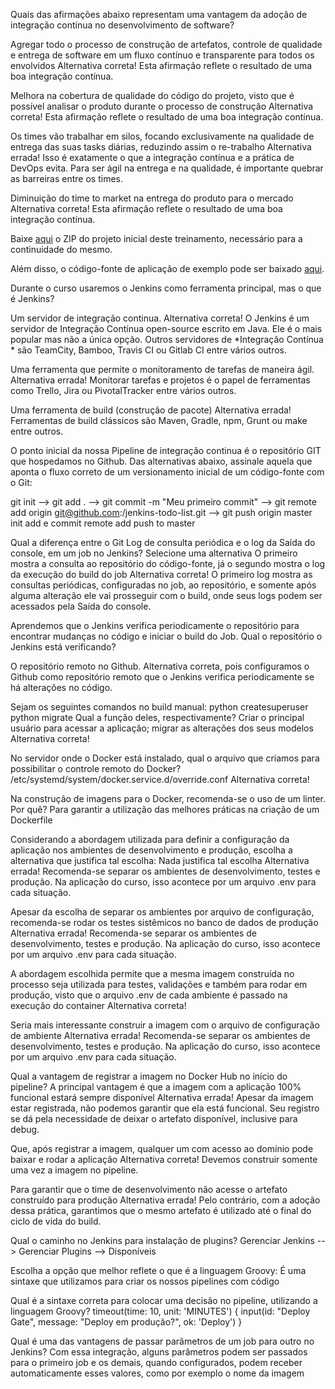 Quais das afirmações abaixo representam uma vantagem da adoção de integração contínua no desenvolvimento de software?

Agregar todo o processo de construção de artefatos, controle de qualidade e entrega de software em um fluxo contínuo e transparente para todos os envolvidos
Alternativa correta! Esta afirmação reflete o resultado de uma boa integração contínua.

Melhora na cobertura de qualidade do código do projeto, visto que é possível analisar o produto durante o processo de construção
Alternativa correta! Esta afirmação reflete o resultado de uma boa integração contínua.


Os times vão trabalhar em silos, focando exclusivamente na qualidade de entrega das suas tasks diárias, reduzindo assim o re-trabalho
Alternativa errada! Isso é exatamente o que a integração contínua e a prática de DevOps evita. Para ser ágil na entrega e na qualidade, é importante quebrar as barreiras entre os times.

Diminuição do time to market na entrega do produto para o mercado
Alternativa correta! Esta afirmação reflete o resultado de uma boa integração contínua.

Baixe [aqui](https://caelum-online-public.s3.amazonaws.com/1110-jenkins/01/1110-aula-inicial.zip) o ZIP do projeto inicial deste treinamento, necessário para a continuidade do mesmo.

Além disso, o código-fonte de aplicação de exemplo pode ser baixado [aqui](https://caelum-online-public.s3.amazonaws.com/1110-jenkins/01/jenkins-todo-list.zip).

Durante o curso usaremos o Jenkins como ferramenta principal, mas o que é Jenkins?

Um servidor de integração continua.
Alternativa correta! O Jenkins é um servidor de Integração Contínua open-source escrito em Java. Ele é o mais popular mas não a única opção. Outros servidores de *Integração Contínua * são TeamCity, Bamboo, Travis CI ou Gitlab CI entre vários outros.

Uma ferramenta que permite o monitoramento de tarefas de maneira ágil.
Alternativa errada! Monitorar tarefas e projetos é o papel de ferramentas como Trello, Jira ou PivotalTracker entre vários outros.

Uma ferramenta de build (construção de pacote)
Alternativa errada! Ferramentas de build clássicos são Maven, Gradle, npm, Grunt ou make entre outros.

O ponto inicial da nossa Pipeline de integração continua é o repositório GIT que hospedamos no Github.
Das alternativas abaixo, assinale aquela que aponta o fluxo correto de um versionamento inicial de um código-fonte com o Git:

git init --> git add . --> git commit -m "Meu primeiro commit" --> git remote add origin git@github.com:<seu-usuario>/jenkins-todo-list.git --> git push origin master
init
add e commit
remote add
push to master

Qual a diferença entre o Git Log de consulta periódica e o log da Saída do console, em um job no Jenkins?
Selecione uma alternativa
O primeiro mostra a consulta ao repositório do código-fonte, já o segundo mostra o log da execução do build do job
Alternativa correta! O primeiro log mostra as consultas periódicas, configuradas no job, ao repositório, e somente após alguma alteração ele vai prosseguir com o build, onde seus logs podem ser acessados pela Saída do console.

Aprendemos que o Jenkins verifica periodicamente o repositório para encontrar mudanças no código e iniciar o build do Job.
Qual o repositório o Jenkins está verificando?

O repositório remoto no Github.
Alternativa correta, pois configuramos o Github como repositório remoto que o Jenkins verifica periodicamente se há alterações no código.

Sejam os seguintes comandos no build manual:
python createsuperuser
python migrate 
Qual a função deles, respectivamente?
Criar o principal usuário para acessar a aplicação; migrar as alterações dos seus modelos
Alternativa correta!

No servidor onde o Docker está instalado, qual o arquivo que criamos para possibilitar o controle remoto do Docker?
/etc/systemd/system/docker.service.d/override.conf
Alternativa correta!

Na construção de imagens para o Docker, recomenda-se o uso de um linter. Por quê?
Para garantir a utilização das melhores práticas na criação de um Dockerfile

Considerando a abordagem utilizada para definir a configuração da aplicação nos ambientes de desenvolvimento e produção, escolha a alternativa que justifica tal escolha:
Nada justifica tal escolha
Alternativa errada! Recomenda-se separar os ambientes de desenvolvimento, testes e produção. Na aplicação do curso, isso acontece por um arquivo .env para cada situação.

Apesar da escolha de separar os ambientes por arquivo de configuração, recomenda-se rodar os testes sistêmicos no banco de dados de produção
Alternativa errada! Recomenda-se separar os ambientes de desenvolvimento, testes e produção. Na aplicação do curso, isso acontece por um arquivo .env para cada situação.

A abordagem escolhida permite que a mesma imagem construída no processo seja utilizada para testes, validações e também para rodar em produção, visto que o arquivo .env de cada ambiente é passado na execução do container
Alternativa correta!

Seria mais interessante construir a imagem com o arquivo de configuração de ambiente
Alternativa errada! Recomenda-se separar os ambientes de desenvolvimento, testes e produção. Na aplicação do curso, isso acontece por um arquivo .env para cada situação.

Qual a vantagem de registrar a imagem no Docker Hub no início do pipeline?
A principal vantagem é que a imagem com a aplicação 100% funcional estará sempre disponível
Alternativa errada! Apesar da imagem estar registrada, não podemos garantir que ela está funcional. Seu registro se dá pela necessidade de deixar o artefato disponível, inclusive para debug.

Que, após registrar a imagem, qualquer um com acesso ao domínio pode baixar e rodar a aplicação
Alternativa correta! Devemos construir somente uma vez a imagem no pipeline.

Para garantir que o time de desenvolvimento não acesse o artefato construído para produção
Alternativa errada! Pelo contrário, com a adoção dessa prática, garantimos que o mesmo artefato é utilizado até o final do ciclo de vida do build.

Qual o caminho no Jenkins para instalação de plugins?
Gerenciar Jenkins --> Gerenciar Plugins --> Disponíveis

Escolha a opção que melhor reflete o que é a linguagem Groovy:
É uma sintaxe que utilizamos para criar os nossos pipelines com código

Qual é a sintaxe correta para colocar uma decisão no pipeline, utilizando a linguagem Groovy?
timeout(time: 10, unit: 'MINUTES') {
    input(id: "Deploy Gate", message: "Deploy em produção?", ok: 'Deploy')
}

Qual é uma das vantagens de passar parâmetros de um job para outro no Jenkins?
Com essa integração, alguns parâmetros podem ser passados para o primeiro job e os demais, quando configurados, podem receber automaticamente esses valores, como por exemplo o nome da imagem
